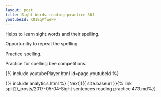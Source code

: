 ```yaml
---
layout: post
title: Sight Words reading practice 361
youtubeId: K81EqVfweFw
---
```

 
 
Helps to learn sight words and their spelling.

Opportunitiy to repeat the spelling. 

Practice spelling. 
 
Practice for spelling bee competitions. 
 
{% include youtubePlayer.html id=page.youtubeId %}
 
 
{% include analytics.html %} 
[Next]({{ site.baseurl }}{% link  split2/_posts/2017-05-04-Sight sentences reading practice 473.md%})
 
